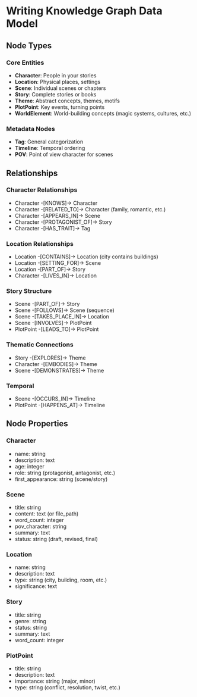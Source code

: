 # Writing Knowledge Graph Data Model

## Node Types

### Core Entities
- **Character**: People in your stories
- **Location**: Physical places, settings
- **Scene**: Individual scenes or chapters  
- **Story**: Complete stories or books
- **Theme**: Abstract concepts, themes, motifs
- **PlotPoint**: Key events, turning points
- **WorldElement**: World-building concepts (magic systems, cultures, etc.)

### Metadata Nodes
- **Tag**: General categorization
- **Timeline**: Temporal ordering
- **POV**: Point of view character for scenes

## Relationships

### Character Relationships
- Character -[KNOWS]-> Character
- Character -[RELATED_TO]-> Character (family, romantic, etc.)
- Character -[APPEARS_IN]-> Scene
- Character -[PROTAGONIST_OF]-> Story
- Character -[HAS_TRAIT]-> Tag

### Location Relationships  
- Location -[CONTAINS]-> Location (city contains buildings)
- Location -[SETTING_FOR]-> Scene
- Location -[PART_OF]-> Story
- Character -[LIVES_IN]-> Location

### Story Structure
- Scene -[PART_OF]-> Story
- Scene -[FOLLOWS]-> Scene (sequence)
- Scene -[TAKES_PLACE_IN]-> Location
- Scene -[INVOLVES]-> PlotPoint
- PlotPoint -[LEADS_TO]-> PlotPoint

### Thematic Connections
- Story -[EXPLORES]-> Theme
- Character -[EMBODIES]-> Theme
- Scene -[DEMONSTRATES]-> Theme

### Temporal
- Scene -[OCCURS_IN]-> Timeline
- PlotPoint -[HAPPENS_AT]-> Timeline

## Node Properties

### Character
- name: string
- description: text
- age: integer
- role: string (protagonist, antagonist, etc.)
- first_appearance: string (scene/story)

### Scene  
- title: string
- content: text (or file_path)
- word_count: integer
- pov_character: string
- summary: text
- status: string (draft, revised, final)

### Location
- name: string
- description: text
- type: string (city, building, room, etc.)
- significance: text

### Story
- title: string
- genre: string
- status: string
- summary: text
- word_count: integer

### PlotPoint
- title: string
- description: text
- importance: string (major, minor)
- type: string (conflict, resolution, twist, etc.)